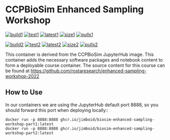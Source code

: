 CCPBioSim Enhanced Sampling Workshop
====================================

[![build1](https://github.com/jimboid/biosim-enhanced-sampling-workshop/actions/workflows/build-container1.yaml/badge.svg?branch=main)](https://github.com/jimboid/biosim-enhanced-sampling-workshop/actions/workflows/build-container1.yaml)
[![test1](https://github.com/jimboid/biosim-enhanced-sampling-workshop/actions/workflows/test-container1.yaml/badge.svg?branch=main)](https://github.com/jimboid/biosim-enhanced-sampling-workshop/actions/workflows/test-container1.yaml)
[![latest1](https://img.shields.io/badge/dynamic/xml?url=https%3A%2F%2Fgithub.com%2Fjimboid%2Fbackage%2Fraw%2Findex%2Fjimboid%2Fbiosim-enhanced-sampling-workshop%2Fbiosim-enhanced-sampling-workshop-part1.xml&query=xml%2Fversion%5B.%2Flatest%5B.%3D%22true%22%5D%5D%2Ftags%5B.!%3D%22latest%22%5D%5B.!%3D%22dev%22%5D&logo=github&label=latest&color=purple)](https://github.com/jimboid/biosim-enhanced-sampling-workshop)
[![size1](https://img.shields.io/badge/dynamic/xml?url=https%3A%2F%2Fgithub.com%2Fjimboid%2Fbackage%2Fraw%2Findex%2Fjimboid%2Fbiosim-enhanced-sampling-workshop%2Fbiosim-enhanced-sampling-workshop-part1.xml&query=xml%2Fsize&logo=github&label=size&color=orange)](https://github.com/jimboid/biosim-enhanced-sampling-workshop)
[![pulls1](https://img.shields.io/badge/dynamic/xml?url=https%3A%2F%2Fgithub.com%2Fjimboid%2Fbackage%2Fraw%2Findex%2Fjimboid%2Fbiosim-enhanced-sampling-workshop%2Fbiosim-enhanced-sampling-workshop-part1.xml&query=xml%2Fdownloads&logo=github&label=pulls&color=blue)](https://github.com/jimboid/biosim-enhanced-sampling-workshop)

[![build2](https://github.com/jimboid/biosim-enhanced-sampling-workshop/actions/workflows/build-container2.yaml/badge.svg?branch=main)](https://github.com/jimboid/biosim-enhanced-sampling-workshop/actions/workflows/build-container2.yaml)
[![test2](https://github.com/jimboid/biosim-enhanced-sampling-workshop/actions/workflows/test-container2.yaml/badge.svg?branch=main)](https://github.com/jimboid/biosim-enhanced-sampling-workshop/actions/workflows/test-container2.yaml)
[![latest2](https://img.shields.io/badge/dynamic/xml?url=https%3A%2F%2Fgithub.com%2Fjimboid%2Fbackage%2Fraw%2Findex%2Fjimboid%2Fbiosim-enhanced-sampling-workshop%2Fbiosim-enhanced-sampling-workshop-part2.xml&query=xml%2Fversion%5B.%2Flatest%5B.%3D%22true%22%5D%5D%2Ftags%5B.!%3D%22latest%22%5D%5B.!%3D%22dev%22%5D&logo=github&label=latest&color=purple)](https://github.com/jimboid/biosim-enhanced-sampling-workshop)
[![size2](https://img.shields.io/badge/dynamic/xml?url=https%3A%2F%2Fgithub.com%2Fjimboid%2Fbackage%2Fraw%2Findex%2Fjimboid%2Fbiosim-enhanced-sampling-workshop%2Fbiosim-enhanced-sampling-workshop-part2.xml&query=xml%2Fsize&logo=github&label=size&color=orange)](https://github.com/jimboid/biosim-enhanced-sampling-workshop)
[![pulls2](https://img.shields.io/badge/dynamic/xml?url=https%3A%2F%2Fgithub.com%2Fjimboid%2Fbackage%2Fraw%2Findex%2Fjimboid%2Fbiosim-enhanced-sampling-workshop%2Fbiosim-enhanced-sampling-workshop-part2.xml&query=xml%2Fdownloads&logo=github&label=pulls&color=blue)](https://github.com/jimboid/biosim-enhanced-sampling-workshop)

This container is derived from the CCPBioSim JupyterHub image. This container
adds the necessary software packages and notebook content to form a deployable
course container. The source content for this course can be found at
https://github.com/rostaresearch/enhanced-sampling-workshop-2022

How to Use
----------

In our containers we are using the JupyterHub default port 8888, so you should
forward this port when deploying locally::

    docker run -p 8888:8888 ghcr.io/jimboid/biosim-enhanced-sampling-workshop-part1:latest
    docker run -p 8888:8888 ghcr.io/jimboid/biosim-enhanced-sampling-workshop-part2:latest

